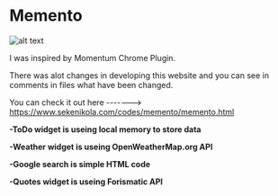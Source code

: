 # Memento
![alt text](http://res.cloudinary.com/sekenikola/image/upload/v1520349813/Artboard_1_3x_hqmlfk.png)

I was inspired by Momentum Chrome Plugin.

There was alot changes in developing this website and you can see in comments in files what have been changed.

You can check it out here ------->   https://www.sekenikola.com/codes/memento/memento.html

**-ToDo widget is useing local memory to store data**

**-Weather widget is useing OpenWeatherMap.org API**

**-Google search is simple HTML code**

**-Quotes widget is useing Forismatic API**


